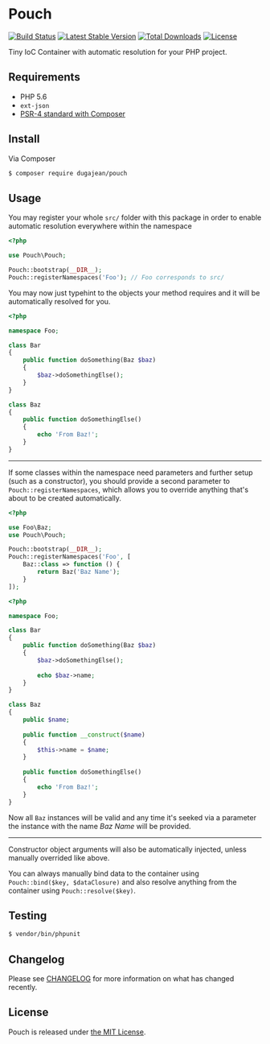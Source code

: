 # Pouch

[![Build Status](https://travis-ci.org/dugajean/pouch.svg?branch=master)](https://travis-ci.org/dugajean/pouch) 
[![Latest Stable Version](https://poser.pugx.org/dugajean/pouch/v/stable)](https://packagist.org/packages/dugajean/pouch) 
[![Total Downloads](https://poser.pugx.org/dugajean/pouch/downloads)](https://packagist.org/packages/dugajean/pouch) 
[![License](https://poser.pugx.org/dugajean/pouch/license)](https://packagist.org/packages/dugajean/pouch) 

Tiny IoC Container with automatic resolution for your PHP project.

## Requirements

- PHP 5.6
- `ext-json`
- [PSR-4 standard with Composer](https://getcomposer.org/doc/04-schema.md#psr-4)

## Install

Via Composer

```bash
$ composer require dugajean/pouch
```

## Usage

You may register your whole `src/` folder with this package in order to enable automatic resolution everywhere within the namespace

```php
<?php

use Pouch\Pouch;

Pouch::bootstrap(__DIR__);
Pouch::registerNamespaces('Foo'); // Foo corresponds to src/
```

You may now just typehint to the objects your method requires and it will be automatically resolved for you.

```php
<?php

namespace Foo;

class Bar
{
    public function doSomething(Baz $baz)
    {
        $baz->doSomethingElse();
    }
}

class Baz
{
    public function doSomethingElse()
    {
        echo 'From Baz!';
    }
}
```

--------

If some classes within the namespace need parameters and further setup (such as a constructor), you should provide a second parameter to `Pouch::registerNamespaces`, which allows you to override anything that's about to be created automatically.

```php
<?php

use Foo\Baz;
use Pouch\Pouch;

Pouch::bootstrap(__DIR__);
Pouch::registerNamespaces('Foo', [
    Baz::class => function () {
        return Baz('Baz Name');
    }
]);
```

```php
<?php

namespace Foo;

class Bar
{
    public function doSomething(Baz $baz)
    {
        $baz->doSomethingElse();
        
        echo $baz->name;
    }
}

class Baz
{
    public $name;
    
    public function __construct($name) 
    {
        $this->name = $name;
    }
    
    public function doSomethingElse()
    {
        echo 'From Baz!';
    }
}
```

Now all `Baz` instances will be valid and any time it's seeked via a parameter the instance with the name _Baz Name_ will be provided.

--------

Constructor object arguments will also be automatically injected, unless manually overrided like above.

You can always manually bind data to the container using `Pouch::bind($key, $dataClosure)` and also resolve anything from the container using `Pouch::resolve($key)`.

## Testing

```bash
$ vendor/bin/phpunit
```

## Changelog

Please see [CHANGELOG](CHANGELOG.md) for more information on what has changed recently.

## License
Pouch is released under [the MIT License](LICENSE).
